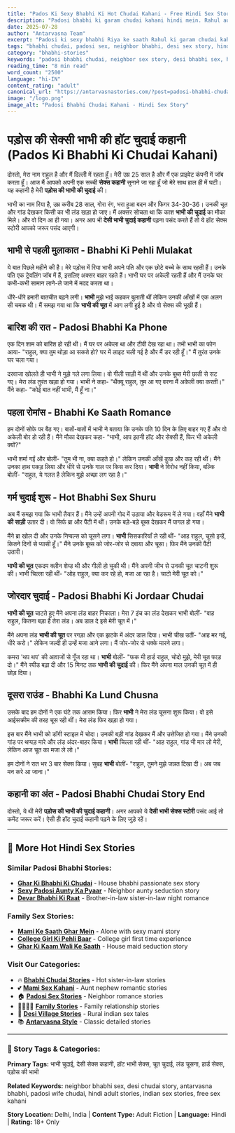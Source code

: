 ```yaml
---
title: "Pados Ki Sexy Bhabhi Ki Hot Chudai Kahani - Free Hindi Sex Story 2025"
description: "Padosi bhabhi ki garam chudai kahani hindi mein. Rahul aur Riya bhabhi ki hot sex story. Desi bhabhi chudai, first time neighbor sex experience. Free antarvasna style story updated for 2025."
date: 2025-07-28
author: "Antarvasna Team"
excerpt: "Padosi ki sexy bhabhi Riya ke saath Rahul ki garam chudai kahani. Jab bhabhi akeli thi aur pati bahar tha, tab hua passionate sex. Complete desi bhabhi chudai story hindi mein with detailed scenes."
tags: "bhabhi chudai, padosi sex, neighbor bhabhi, desi sex story, hindi chudai kahani, hot bhabhi sex, antarvasna bhabhi, family sex"
category: "bhabhi-stories"
keywords: "padosi bhabhi chudai, neighbor sex story, desi bhabhi sex, hindi chudai kahani, hot bhabhi chudai, antarvasna bhabhi story, neighbor wife sex, desi adult story"
reading_time: "8 min read"
word_count: "2500"
language: "hi-IN"
content_rating: "adult"
canonical_url: "https://antarvasnastories.com/?post=padosi-bhabhi-chudai-kahani"
image: "/logo.png"
image_alt: "Padosi Bhabhi Chudai Kahani - Hindi Sex Story"
---
```


# पड़ोस की सेक्सी भाभी की हॉट चुदाई कहानी (Pados Ki Bhabhi Ki Chudai Kahani)

दोस्तो, मेरा नाम राहुल है और मैं दिल्ली में रहता हूँ। मेरी उम्र 25 साल है और मैं एक प्राइवेट कंपनी में जॉब करता हूँ। आज मैं आपको अपनी एक सच्ची **सेक्स कहानी** सुनाने जा रहा हूँ जो मेरे साथ हाल ही में घटी। यह कहानी है मेरी **पड़ोस की भाभी की चुदाई** की। 

भाभी का नाम रिया है, उम्र करीब 28 साल, गोरा रंग, भरा हुआ बदन और फिगर 34-30-36। उनकी चूत और गांड देखकर किसी का भी लंड खड़ा हो जाए। मैं अक्सर सोचता था कि काश **भाभी की चुदाई** का मौका मिले। और वो दिन आ ही गया। अगर आप भी **देसी भाभी चुदाई कहानी** पढ़ना पसंद करते हैं तो ये हॉट सेक्स स्टोरी आपको जरूर पसंद आएगी।

## भाभी से पहली मुलाकात - Bhabhi Ki Pehli Mulakat

ये बात पिछले महीने की है। मेरे पड़ोस में रिया भाभी अपने पति और एक छोटे बच्चे के साथ रहती हैं। उनके पति एक ट्रेवलिंग जॉब में हैं, इसलिए अक्सर बाहर रहते हैं। भाभी घर पर अकेली रहती हैं और मैं उनके घर कभी-कभी सामान लाने-ले जाने में मदद करता था। 

धीरे-धीरे हमारी बातचीत बढ़ने लगी। **भाभी** मुझे भाई कहकर बुलाती थीं लेकिन उनकी आँखों में एक अलग सी चमक थी। मैं समझ गया था कि **भाभी की चूत** में आग लगी हुई है और वो सेक्स की भूखी हैं।

## बारिश की रात - Padosi Bhabhi Ka Phone

एक दिन शाम को बारिश हो रही थी। मैं घर पर अकेला था और टीवी देख रहा था। तभी भाभी का फोन आया- "राहुल, क्या तुम थोड़ा आ सकते हो? घर में लाइट चली गई है और मैं डर रही हूँ।" मैं तुरंत उनके घर चला गया। 

दरवाजा खोलते ही भाभी ने मुझे गले लगा लिया। वो गीली साड़ी में थीं और उनके बूब्स मेरी छाती से सट गए। मेरा लंड तुरंत खड़ा हो गया। भाभी ने कहा- "थैंक्यू राहुल, तुम आ गए वरना मैं अकेली क्या करती।" मैंने कहा- "कोई बात नहीं भाभी, मैं हूँ ना।"

## पहला रोमांस - Bhabhi Ke Saath Romance

हम दोनों सोफे पर बैठ गए। बातों-बातों में भाभी ने बताया कि उनके पति 10 दिन के लिए बाहर गए हैं और वो अकेली बोर हो रही हैं। मैंने मौका देखकर कहा- "भाभी, आप इतनी हॉट और सेक्सी हैं, फिर भी अकेली क्यों?" 

भाभी शर्मा गईं और बोलीं- "तुम भी ना, क्या कहते हो।" लेकिन उनकी आँखें कुछ और कह रही थीं। मैंने उनका हाथ पकड़ लिया और धीरे से उनके गाल पर किस कर दिया। **भाभी** ने विरोध नहीं किया, बल्कि बोलीं- "राहुल, ये गलत है लेकिन मुझे अच्छा लग रहा है।"

## गर्म चुदाई शुरू - Hot Bhabhi Sex Shuru

अब मैं समझ गया कि भाभी तैयार हैं। मैंने उन्हें अपनी गोद में उठाया और बेडरूम में ले गया। वहाँ मैंने **भाभी की साड़ी** उतार दी। वो सिर्फ ब्रा और पैंटी में थीं। उनके बड़े-बड़े बूब्स देखकर मैं पागल हो गया। 

मैंने ब्रा खोल दी और उनके निप्पल्स को चूसने लगा। **भाभी** सिसकारियाँ ले रही थीं- "आह राहुल, चूसो इन्हें, कितने दिनों से प्यासी हूँ।" मैंने उनके बूब्स को जोर-जोर से दबाया और चूसा। फिर मैंने उनकी पैंटी उतारी। 

**भाभी की चूत** एकदम क्लीन शेव्ड थी और गीली हो चुकी थी। मैंने अपनी जीभ से उनकी चूत चाटनी शुरू की। भाभी चिल्ला रही थीं- "ओह राहुल, क्या कर रहे हो, मजा आ रहा है। चाटो मेरी चूत को।"

## जोरदार चुदाई - Padosi Bhabhi Ki Jordaar Chudai

**भाभी की चूत** चाटते हुए मैंने अपना लंड बाहर निकाला। मेरा 7 इंच का लंड देखकर भाभी बोलीं- "वाह राहुल, कितना बड़ा है तेरा लंड। अब डाल दे इसे मेरी चूत में।" 

मैंने अपना लंड **भाभी की चूत** पर रगड़ा और एक झटके में अंदर डाल दिया। भाभी चीख उठीं- "आह मर गई, धीरे करो।" लेकिन जल्दी ही उन्हें मजा आने लगा। मैं जोर-जोर से धक्के मारने लगा। 

कमरा 'थप थप' की आवाजों से गूँज रहा था। **भाभी** बोलीं- "फक मी हार्ड राहुल, चोदो मुझे, मेरी चूत फाड़ दो।" मैंने स्पीड बढ़ा दी और 15 मिनट तक **भाभी की चुदाई** की। फिर मैंने अपना माल उनकी चूत में ही छोड़ दिया।

## दूसरा राउंड - Bhabhi Ka Lund Chusna

उसके बाद हम दोनों ने एक घंटे तक आराम किया। फिर **भाभी** ने मेरा लंड चूसना शुरू किया। वो इसे आईसक्रीम की तरह चूस रही थीं। मेरा लंड फिर खड़ा हो गया। 

इस बार मैंने भाभी को डॉगी स्टाइल में चोदा। उनकी बड़ी गांड देखकर मैं और उत्तेजित हो गया। मैंने उनकी गांड पर थप्पड़ मारे और लंड अंदर-बाहर किया। **भाभी** चिल्ला रही थीं- "आह राहुल, गांड भी मार लो मेरी, लेकिन आज चूत का मजा ले लो।" 

हम दोनों ने रात भर 3 बार सेक्स किया। सुबह **भाभी** बोलीं- "राहुल, तुमने मुझे जन्नत दिखा दी। अब जब मन करे आ जाना।"

## कहानी का अंत - Padosi Bhabhi Chudai Story End

दोस्तो, ये थी मेरी **पड़ोस की भाभी की चुदाई कहानी**। अगर आपको ये **देसी भाभी सेक्स स्टोरी** पसंद आई तो कमेंट जरूर करें। ऐसी ही हॉट चुदाई कहानी पढ़ने के लिए जुड़े रहें। 

---

## 📖 More Hot Hindi Sex Stories

### Similar Padosi Bhabhi Stories:
- **[Ghar Ki Bhabhi Ki Chudai](https://antarvasnastories.com/#bhabhi-stories)** - House bhabhi passionate sex story
- **[Sexy Padosi Aunty Ka Pyaar](https://antarvasnastories.com/#padosi-stories)** - Neighbor aunty seduction story
- **[Devar Bhabhi Ki Raat](https://antarvasnastories.com/#bhabhi-stories)** - Brother-in-law sister-in-law night romance

### Family Sex Stories:
- **[Mami Ke Saath Ghar Mein](https://antarvasnastories.com/#mami-stories)** - Alone with sexy mami story
- **[College Girl Ki Pehli Baar](https://antarvasnastories.com/#desi-stories)** - College girl first time experience
- **[Ghar Ki Kaam Wali Ke Saath](https://antarvasnastories.com/#desi-stories)** - House maid seduction story

### Visit Our Categories:
- 🔥 **[Bhabhi Chudai Stories](https://antarvasnastories.com/#bhabhi-stories)** - Hot sister-in-law stories
- 💕 **[Mami Sex Kahani](https://antarvasnastories.com/#mami-stories)** - Aunt nephew romantic stories  
- 🏠 **[Padosi Sex Stories](https://antarvasnastories.com/#padosi-stories)** - Neighbor romance stories
- 👨‍👩‍👧‍👦 **[Family Stories](https://antarvasnastories.com/#family-stories)** - Family relationship stories
- 🌾 **[Desi Village Stories](https://antarvasnastories.com/#desi-stories)** - Rural indian sex tales
- 📚 **[Antarvasna Style](https://antarvasnastories.com/#antarvasna-stories)** - Classic detailed stories

---

### 🔖 Story Tags & Categories:
**Primary Tags:** भाभी चुदाई, देसी सेक्स कहानी, हॉट भाभी सेक्स, चूत चुदाई, लंड चूसना, हार्ड सेक्स, पड़ोस की भाभी

**Related Keywords:** neighbor bhabhi sex, desi chudai story, antarvasna bhabhi, padosi wife chudai, hindi adult stories, indian sex stories, free sex kahani

**Story Location:** Delhi, India | **Content Type:** Adult Fiction | **Language:** Hindi | **Rating:** 18+ Only
